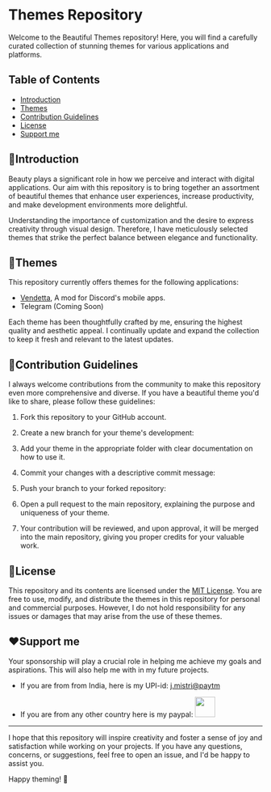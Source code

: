 # Themes Repository

Welcome to the Beautiful Themes repository! Here, you will find a carefully curated collection of stunning themes for various applications and platforms. 

## Table of Contents

- [Introduction](#introduction)
- [Themes](#themes)
- [Contribution Guidelines](#contribution-guidelines)
- [License](#license)
- [Support me](#Support-me)

## 🙏Introduction

Beauty plays a significant role in how we perceive and interact with digital applications. Our aim with this repository is to bring together an assortment of beautiful themes that enhance user experiences, increase productivity, and make development environments more delightful.

Understanding the importance of customization and the desire to express creativity through visual design. Therefore, I have meticulously selected themes that strike the perfect balance between elegance and functionality.

## 🎨Themes

This repository currently offers themes for the following applications:

- [Vendetta](https://github.com/vendetta-mod), A mod for Discord's mobile apps.
- Telegram (Coming Soon)

Each theme has been thoughtfully crafted by me, ensuring the highest quality and aesthetic appeal. I continually update and expand the collection to keep it fresh and relevant to the latest updates.

## 🤝Contribution Guidelines

I always welcome contributions from the community to make this repository even more comprehensive and diverse. If you have a beautiful theme you'd like to share, please follow these guidelines:

1. Fork this repository to your GitHub account.

2. Create a new branch for your theme's development:

3. Add your theme in the appropriate folder with clear documentation on how to use it.

4. Commit your changes with a descriptive commit message:

5. Push your branch to your forked repository:

6. Open a pull request to the main repository, explaining the purpose and uniqueness of your theme.

7. Your contribution will be reviewed, and upon approval, it will be merged into the main repository, giving you proper credits for your valuable work.

## 🪪License

This repository and its contents are licensed under the [MIT License](https://opensource.org/licenses/MIT). You are free to use, modify, and distribute the themes in this repository for personal and commercial purposes. However, I do not hold responsibility for any issues or damages that may arise from the use of these themes.

## ❤️Support me

Your sponsorship will play a crucial role in helping me achieve my goals and aspirations. This will also help me with in my future projects.
- If you are from from India, here is my UPI-id: [j.mistri@paytm](https://github.com/TakiShiwa/Themes/assets/137756384/02a87419-84ec-4ea8-a910-20f92e19259a)

- If you are from any other country here is my paypal:
 <a href="https://www.paypal.me/TakiShiwa"><img src="https://github.com/TakiShiwa/Themes/blob/main/Buttons/blue.svg" height="40"></a>

---

I hope that this repository will inspire creativity and foster a sense of joy and satisfaction while working on your projects. If you have any questions, concerns, or suggestions, feel free to open an issue, and I'd be happy to assist you.

Happy theming! 🎨
